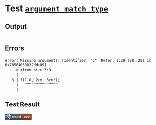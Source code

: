 # Test [`argument_match_type`](/doc/structure/arguments.md#L36)

## Output

```,plain
```

## Errors

```,plain
error: Missing arguments: [Identifier: "c", Refer: 1:29 (28..29) in 0x78564033032ddc09]
  ---> <from_str>:3:3
     |
   3 | f(1.0, 2cm, 3cm²);
     |   ^^^^^^^^^^^^^^^
     |
```

## Test Result

![TODO](/doc/structure/.test/argument_match_type.png)
